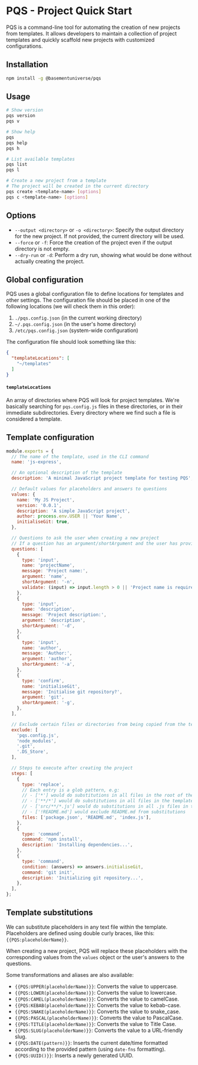 # PQS - Project Quick Start

PQS is a command-line tool for automating the creation of new projects from templates. It allows developers to maintain a collection of project templates and quickly scaffold new projects with customized configurations.

## Installation

```bash
npm install -g @basementuniverse/pqs
```

## Usage

```bash
# Show version
pqs version
pqs v

# Show help
pqs
pqs help
pqs h

# List available templates
pqs list
pqs l

# Create a new project from a template
# The project will be created in the current directory
pqs create <template-name> [options]
pqs c <template-name> [options]
```

## Options

- `--output <directory>` or `-o <directory>`: Specify the output directory for the new project. If not provided, the current directory will be used.
- `--force` or `-f`: Force the creation of the project even if the output directory is not empty.
- `--dry-run` or `-d`: Perform a dry run, showing what would be done without actually creating the project.

## Global configuration

PQS uses a global configuration file to define locations for templates and other settings. The configuration file should be placed in one of the following locations (we will check them in this order):

1. `./pqs.config.json` (in the current working directory)
2. `~/.pqs.config.json` (in the user's home directory)
3. `/etc/pqs.config.json` (system-wide configuration)

The configuration file should look something like this:

```json
{
  "templateLocations": [
    "~/templates"
  ]
}
```

#### `templateLocations`

An array of directories where PQS will look for project templates. We're basically searching for `pqs.config.js` files in these directories, or in their immediate subdirectories. Every directory where we find such a file is considered a template.

## Template configuration

```js
module.exports = {
  // The name of the template, used in the CLI command
  name: 'js-express',

  // An optional description of the template
  description: 'A minimal JavaScript project template for testing PQS',

  // Default values for placeholders and answers to questions
  values: {
    name: 'My JS Project',
    version: '0.0.1',
    description: 'A simple JavaScript project',
    author: process.env.USER || 'Your Name',
    initialiseGit: true,
  },

  // Questions to ask the user when creating a new project
  // If a question has an argument/shortArgument and the user has provided it on the command line, we will skip the question
  questions: [
    {
      type: 'input',
      name: 'projectName',
      message: 'Project name:',
      argument: 'name',
      shortArgument: '-n',
      validate: (input) => input.length > 0 || 'Project name is required',
    },
    {
      type: 'input',
      name: 'description',
      message: 'Project description:',
      argument: 'description',
      shortArgument: '-d',
    },
    {
      type: 'input',
      name: 'author',
      message: 'Author:',
      argument: 'author',
      shortArgument: '-a',
    },
    {
      type: 'confirm',
      name: 'initialiseGit',
      message: 'Initialise git repository?',
      argument: 'git',
      shortArgument: '-g',
    },
  ],

  // Exclude certain files or directories from being copied from the template to the new project
  exclude: [
    'pqs.config.js',
    'node_modules',
    '.git',
    '.DS_Store',
  ],

  // Steps to execute after creating the project
  steps: [
    {
      type: 'replace',
      // Each entry is a glob pattern, e.g:
      // - ['*'] would do substitutions in all files in the root of the template
      // - ['**/*'] would do substitutions in all files in the template and its subdirectories
      // - ['src/**/*.js'] would do substitutions in all .js files in the src directory and its subdirectories
      // - ['!README.md'] would exclude README.md from substitutions
      files: ['package.json', 'README.md', 'index.js'],
    },
    {
      type: 'command',
      command: 'npm install',
      description: 'Installing dependencies...',
    },
    {
      type: 'command',
      condition: (answers) => answers.initialiseGit,
      command: 'git init',
      description: 'Initializing git repository...',
    },
  ],
};
```

## Template substitutions

We can substitute placeholders in any text file within the template. Placeholders are defined using double curly braces, like this: `{{PQS:placeholderName}}`.

When creating a new project, PQS will replace these placeholders with the corresponding values from the `values` object or the user's answers to the questions.

Some transformations and aliases are also available:

- `{{PQS:UPPER(placeholderName)}}`: Converts the value to uppercase.
- `{{PQS:LOWER(placeholderName)}}`: Converts the value to lowercase.
- `{{PQS:CAMEL(placeholderName)}}`: Converts the value to camelCase.
- `{{PQS:KEBAB(placeholderName)}}`: Converts the value to kebab-case.
- `{{PQS:SNAKE(placeholderName)}}`: Converts the value to snake_case.
- `{{PQS:PASCAL(placeholderName)}}`: Converts the value to PascalCase.
- `{{PQS:TITLE(placeholderName)}}`: Converts the value to Title Case.
- `{{PQS:SLUG(placeholderName)}}`: Converts the value to a URL-friendly slug.
- `{{PQS:DATE(pattern)}}`: Inserts the current date/time formatted according to the provided pattern (using `date-fns` formatting).
- `{{PQS:UUID()}}`: Inserts a newly generated UUID.
